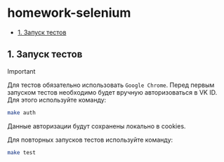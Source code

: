 # homework-selenium <!-- omit from toc -->

- [1. Запуск тестов](#1-запуск-тестов)

## 1. Запуск тестов

> [!IMPORTANT]  
> Для тестов обязательно использовать `Google Chrome`.
> Перед первым запуском тестов необходимо будет вручную авторизоваться в VK ID. Для этого используйте команду:

```bash
make auth
```

Данные авторизации будут сохранены локально в cookies.

Для повторных запусков тестов используйте команду:

```bash
make test
```

